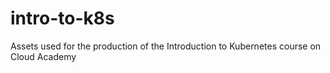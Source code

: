 # intro-to-k8s

Assets used for the production of the Introduction to Kubernetes course on Cloud Academy
